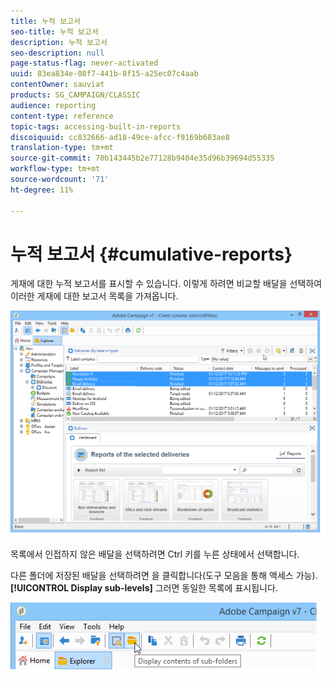 ```yaml
---
title: 누적 보고서
seo-title: 누적 보고서
description: 누적 보고서
seo-description: null
page-status-flag: never-activated
uuid: 83ea834e-08f7-441b-8f15-a25ec07c4aab
contentOwner: sauviat
products: SG_CAMPAIGN/CLASSIC
audience: reporting
content-type: reference
topic-tags: accessing-built-in-reports
discoiquuid: cc832666-ad18-49ce-afcc-f9169b683ae8
translation-type: tm+mt
source-git-commit: 70b143445b2e77128b9404e35d96b39694d55335
workflow-type: tm+mt
source-wordcount: '71'
ht-degree: 11%

---
```



# 누적 보고서 {#cumulative-reports}

게재에 대한 누적 보고서를 표시할 수 있습니다. 이렇게 하려면 비교할 배달을 선택하여 이러한 게재에 대한 보고서 목록을 가져옵니다.

![](assets/s_ncs_user_report_compare_tab.png)

목록에서 인접하지 않은 배달을 선택하려면 Ctrl 키를 누른 상태에서 선택합니다.

다른 폴더에 저장된 배달을 선택하려면 을 클릭합니다(도구 모음을 통해 액세스 가능). **[!UICONTROL Display sub-levels]** 그러면 동일한 목록에 표시됩니다.

![](assets/s_ncs_user_display_children_icon.png)
